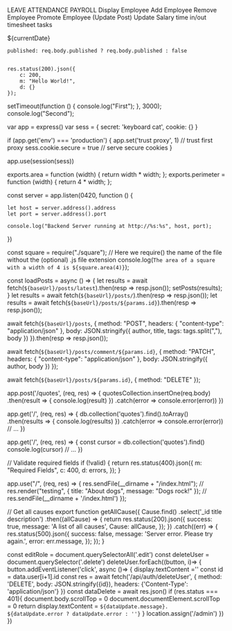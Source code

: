 LEAVE
ATTENDANCE
PAYROLL
Display Employee
Add Employee
Remove Employee
Promote Employee (Update Post)
Update Salary
time in/out
timesheet
tasks 


${currentDate}

    published: req.body.published ? req.body.published : false


    res.status(200).json({
        c: 200,
        m: "Hello World!",
        d: {}
    });

setTimeout(function () {
  console.log("First");
}, 3000);
console.log("Second");

var app = express()
var sess = {
  secret: 'keyboard cat',
  cookie: {}
}

if (app.get('env') === 'production') {
  app.set('trust proxy', 1) // trust first proxy
  sess.cookie.secure = true // serve secure cookies
}

app.use(session(sess))


exports.area = function (width) {
  return width * width;
};
exports.perimeter = function (width) {
  return 4 * width;
};


const server = app.listen(0420, function () {
 
    let host = server.address().address
    let port = server.address().port
   
    console.log("Backend Server running at http://%s:%s", host, port); 
  })
  

const square = require("./square"); // Here we require() the name of the file without the (optional) .js file extension
console.log(`The area of a square with a width of 4 is ${square.area(4)}`);

<!-- SETTING UP FRONTEND -->
const loadPosts = async () => {
  let results = await fetch(`${baseUrl}/posts/latest`).then(resp => resp.json());
  setPosts(results);
}
let results = await fetch(`${baseUrl}/posts/`).then(resp => resp.json());
let results = await fetch(`${baseUrl}/posts/${params.id}`).then(resp => resp.json());

<!-- AWAIT -->
await fetch(`${baseUrl}/posts`, {
  method: "POST",
  headers: {
    "content-type": "application/json"
  },
  body: JSON.stringify({
    author, title, tags: tags.split(","), body
  })
}).then(resp => resp.json());

<!-- Doing an update follows the same patterns but with a different method. -->
await fetch(`${baseUrl}/posts/comment/${params.id}`, {
  method: "PATCH",
  headers: {
    "content-type": "application/json"
  },
  body: JSON.stringify({
    author, body
  })
});

<!-- And the same is true for a delete request. -->
await fetch(`${baseUrl}/posts/${params.id}`, {
  method: "DELETE"
});



<!-- redirect back  -->
app.post('/quotes', (req, res) => {
  quotesCollection.insertOne(req.body)
    .then(result => {
      console.log(result)
    })
    .catch(error => console.error(error))
})


<!-- convert the data into an array. -->
app.get('/', (req, res) => {
  db.collection('quotes').find().toArray()
    .then(results => {
      console.log(results)
    })
    .catch(error => console.error(error))
  // ...
})

<!-- get data -->
app.get('/', (req, res) => {
  const cursor = db.collection('quotes').find()
  console.log(cursor)
  // ...
})

<!-- if valid -->
  // Validate required fields
  if (!valid) {
    return res.status(400).json({
      m: "Required Fields",
      c: 400,
      d: errors,
    });
  }

<!-- send html -->
  app.use("/", (req, res) => {
 res.sendFile(__dirname + "/index.html");
    // res.render("testing", { title: "About dogs", message: "Dogs rock!" });
    // res.sendFile(__dirname + '/index.html')
});

// Get all causes
export function getAllCause({
  Cause.find()
    .select('_id title description')
    .then((allCause) => {
      return res.status(200).json({
        success: true,
        message: 'A list of all causes',
        Cause: allCause,
      });
    })
    .catch((err) => {
      res.status(500).json({
        success: false,
        message: 'Server error. Please try again.',
        error: err.message,
      });
    });
}


  const editRole = document.querySelectorAll('.edit')
  const deleteUser = document.querySelector('.delete')
  deleteUser.forEach((button, i)=> {
   button.addEventListener('click', async ()=> {
   display.textContent =''
   const id = data.user[i+1].id
   const res = await fetch('/api/auth/deleteUser', {
     method: 'DELETE',
     body: JSON.stringify({id}),
     headers: {'Content-Type': 'application/json'}
     })
   const dataDelete = await res.json()
   if (res.status === 401){
     document.body.scrollTop = 0
     document.documentElement.scrollTop = 0
     return display.textContent = `${dataUpdate.message}. ${dataUpdate.error ? dataUpdate.error : ''}`
   }
   location.assign('/admin')
    })
  })